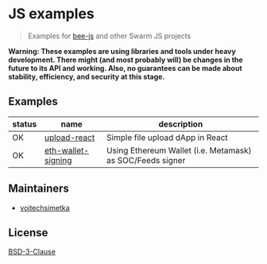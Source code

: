 # JS examples

> Examples for [bee-js](https://github.com/ethersphere/bee-js) and other Swarm JS projects

**Warning: These examples are using libraries and tools under heavy development. There might (and most probably will) be changes in the future to its API and working. Also, no guarantees can be made about stability, efficiency, and security at this stage.**

## Examples

| status | name                           | description                      |
|---     |---                             |---                               |
| OK     | [upload-react](./upload-react) | Simple file upload dApp in React |
| OK     | [eth-wallet-signing](./eth-wallet-signing) | Using Ethereum Wallet (i.e. Metamask) as SOC/Feeds signer |


## Maintainers
 
 - [vojtechsimetka](https://github.com/vojtechsimetka)

## License

[BSD-3-Clause](./LICENSE)
